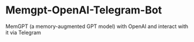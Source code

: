 # Memgpt-OpenAI-Telegram-Bot
 MemGPT (a memory-augmented GPT model) with OpenAI and interact with it via Telegram
